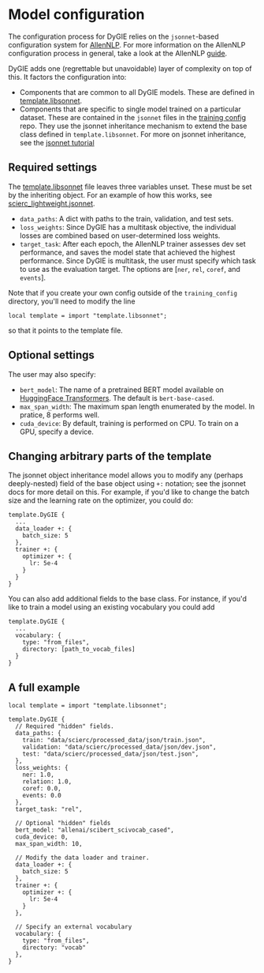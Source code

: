 # Model configuration

The configuration process for DyGIE relies on the `jsonnet`-based configuration system for [AllenNLP](https://guide.allennlp.org/using-config-files). For more information on the AllenNLP configuration process in general, take a look at the AllenNLP [guide](https://guide.allennlp.org).

DyGIE adds one (regrettable but unavoidable) layer of complexity on top of this. It factors the configuration into:

- Components that are common to all DyGIE models. These are defined in [template.libsonnet](training_config/template.libsonnet).
- Components that are specific to single model trained on a particular dataset. These are contained in the `jsonnet` files in the [training config](training_config) repo. They use the jsonnet inheritance mechanism to extend the base class defined in `template.libsonnet`.  For more on jsonnet inheritance, see the [jsonnet tutorial](https://jsonnet.org/learning/tutorial.html)


## Required settings

The [template.libsonnet](training_config/template.libsonnet) file leaves three variables unset. These must be set by the inheriting object. For an example of how this works, see [scierc_lightweight.jsonnet](training_config/scierc_lightweight.jsonnet).

- `data_paths`: A dict with paths to the train, validation, and test sets.
- `loss_weights`: Since DyGIE has a multitask objective, the individual losses are combined based on user-determined loss weights.
- `target_task`: After each epoch, the AllenNLP trainer assesses dev set performance, and saves the model state that achieved the highest performance. Since DyGIE is multitask, the user must specify which task to use as the evaluation target. The options are [`ner`, `rel`, `coref`, and `events`].

Note that if you create your own config outside of the `training_config` directory, you'll need to modify the line
```jsonnet
local template = import "template.libsonnet";
```
so that it points to the template file.


## Optional settings

The user may also specify:

- `bert_model`: The name of a pretrained BERT model available on [HuggingFace Transformers](https://huggingface.co/transformers/). The default is `bert-base-cased`.
- `max_span_width`: The maximum span length enumerated by the model. In pratice, 8 performs well.
- `cuda_device`: By default, training is performed on CPU. To train on a GPU, specify a device.


## Changing arbitrary parts of the template

The jsonnet object inheritance model allows you to modify any (perhaps deeply-nested) field of the base object using `+:` notation; see the jsonnet docs for more detail on this. For example, if you'd like to change the batch size and the learning rate on the optimizer, you could do:

```jsonnet
template.DyGIE {
  ...
  data_loader +: {
    batch_size: 5
  },
  trainer +: {
    optimizer +: {
      lr: 5e-4
    }
  }
}
```

You can also add additional fields to the base class. For instance, if you'd like to train a model using an existing vocabulary you could add
```jsonnet
template.DyGIE {
  ...
  vocabulary: {
    type: "from_files",
    directory: [path_to_vocab_files]
  }
}
```

## A full example

```jsonnet
local template = import "template.libsonnet";

template.DyGIE {
  // Required "hidden" fields.
  data_paths: {
    train: "data/scierc/processed_data/json/train.json",
    validation: "data/scierc/processed_data/json/dev.json",
    test: "data/scierc/processed_data/json/test.json",
  },
  loss_weights: {
    ner: 1.0,
    relation: 1.0,
    coref: 0.0,
    events: 0.0
  },
  target_task: "rel",

  // Optional "hidden" fields
  bert_model: "allenai/scibert_scivocab_cased",
  cuda_device: 0,
  max_span_width: 10,

  // Modify the data loader and trainer.
  data_loader +: {
    batch_size: 5
  },
  trainer +: {
    optimizer +: {
      lr: 5e-4
    }
  },

  // Specify an external vocabulary
  vocabulary: {
    type: "from_files",
    directory: "vocab"
  },
}
```
